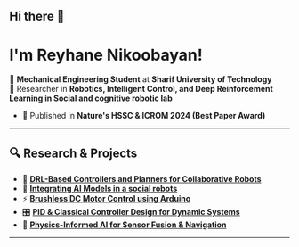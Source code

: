 ## Hi there 👋
# I'm Reyhane Nikoobayan!

🔧 **Mechanical Engineering Student** at **Sharif University of Technology**  
 🤖 Researcher in **Robotics, Intelligent Control, and Deep Reinforcement Learning in Social and cognitive robotic lab**
- 📄 Published in **Nature's HSSC & ICROM 2024 (Best Paper Award)**  


---

## 🔍 Research & Projects

- 🧠 [**DRL-Based Controllers and Planners for Collaborative Robots**](#)  
- 🚁 [**Integrating AI Models in a social robots**](#)  
- ⚡ [**Brushless DC Motor Control using Arduino**](#)  
- 🎛️ [**PID & Classical Controller Design for Dynamic Systems**](#)  
- 📡 [**Physics-Informed AI for Sensor Fusion & Navigation**](#)  

---


